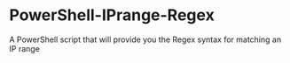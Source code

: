 # PowerShell-IPrange-Regex
A PowerShell script that will provide you the Regex syntax for matching an IP range
